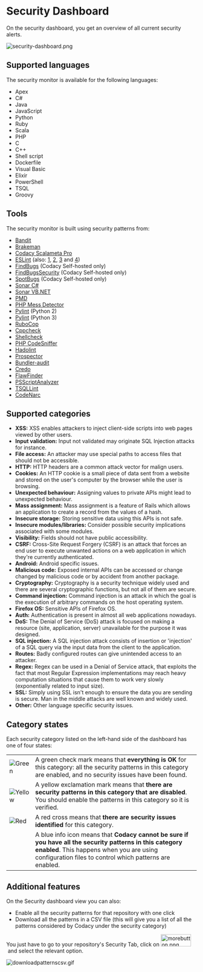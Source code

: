 # Security Dashboard

On the security dashboard, you get an overview of all current security alerts.

![security-dashboard.png](https://support.codacy.com/hc/article_attachments/360008854060/security-dashboard.png)

## Supported languages

The security monitor is available for the following languages:

- Apex
- C\#
- Java
- JavaScript
- Python
- Ruby
- Scala
- PHP
- C
- C++
- Shell script
- Dockerfile
- Visual Basic
- Elixir
- PowerShell
- TSQL
- Groovy

## Tools

The security monitor is built using security patterns from:

- [Bandit](https://bandit.readthedocs.io/en/latest/plugins/index.html#complete-test-plugin-listing)
- [Brakeman](http://brakemanscanner.org/docs/warning_types/)
- [Codacy Scalameta Pro](https://github.com/codacy/codacy-scalameta/tree/master/patterns-base/src/main/scala/codacy/patterns)
- [ESLint](https://www.npmjs.com/package/eslint-plugin-security) (also:
    [1](https://www.npmjs.com/package/eslint-config-nodesecurity),
    [2](https://www.npmjs.com/package/eslint-plugin-scanjs-rules),
    [3](https://www.npmjs.com/package/eslint-plugin-no-unsafe-innerhtml) and [4](https://www.npmjs.com/package/eslint-config-secure))
- [FindBugs](http://findbugs.sourceforge.net/bugDescriptions.html) (Codacy
    Self-hosted only)
- [FindBugsSecurity](https://find-sec-bugs.github.io/bugs.htm) (Codacy
    Self-hosted only)
- [SpotBugs](https://spotbugs.readthedocs.io/en/latest/bugDescriptions.html) (Codacy
    Self-hosted only)
- [Sonar C\#](https://rules.sonarsource.com/csharp/type/Vulnerability)
- [Sonar VB.NET](https://rules.sonarsource.com/vbnet)
- [PMD](https://pmd.github.io/pmd-6.21.0/)
- [PHP Mess Detector](https://phpmd.org/rules/)
- [Pylint](http://pylint.pycqa.org/en/1.9/technical_reference/features.html)
    (Python 2)
- [Pylint](http://pylint.pycqa.org/en/stable/technical_reference/features.html)
    (Python 3)
- [RuboCop](https://rubocop.readthedocs.io/en/latest/cops/)
- [Cppcheck](http://cppcheck.sourceforge.net/)
- [Shellcheck](https://github.com/koalaman/shellcheck/wiki/Checks)
- [PHP CodeSniffer](https://github.com/squizlabs/PHP_CodeSniffer)
- [Hadolint](https://github.com/hadolint/hadolint#rules)
- [Prospector](https://github.com/PyCQA/prospector)
- [Bundler-audit](https://rubydoc.info/gems/bundler-audit/frames)
- [Credo](https://github.com/rrrene/credo/)
- [FlawFinder](https://dwheeler.com/flawfinder/)
- [PSScriptAnalyzer](https://dwheeler.com/flawfinder/)
- [TSQLLint](https://github.com/tsqllint/tsqllint/)
- [CodeNarc](https://codenarc.github.io/CodeNarc/codenarc-rule-index.html)

## Supported categories

- **XSS:** XSS enables attackers to inject client-side scripts into web pages viewed by other users.
- **Input validation:** Input not validated may originate SQL Injection attacks for instance.
- **File access:** An attacker may use special paths to access files that should not be accessible.
- **HTTP:** HTTP headers are a common attack vector for malign users.
- **Cookies:** An HTTP cookie is a small piece of data sent from a website and stored on the user's computer by the browser while the user is browsing.
- **Unexpected behaviour:** Assigning values to private APIs might lead to unexpected behaviour.
- **Mass assignment:** Mass assignment is a feature of Rails which allows an application to create a record from the values of a hash.
- **Insecure storage:** Storing sensitive data using this APIs is not safe.
- **Insecure modules/libraries:** Consider possible security implications associated with some modules.
- **Visibility:** Fields should not have public accessibility.
- **CSRF:** Cross-Site Request Forgery (CSRF) is an attack that forces an end user to execute unwanted actions on a web application in which they're currently authenticated.
- **Android:** Android specific issues.
- **Malicious code:** Exposed internal APIs can be accessed or change changed by malicious code or by accident from another package.
- **Cryptography:** Cryptography is a security technique widely used and there are several cryptographic functions, but not all of them are secure.
- **Command injection:** Command injection is an attack in which the goal is the execution of arbitrary commands on the host operating system.
- **Firefox OS:** Sensitive APIs of Firefox OS.
- **Auth:** Authentication is present in almost all web applications nowadays.
- **DoS:** The Denial of Service (DoS) attack is focused on making a resource (site, application, server) unavailable for the purpose it was designed.
- **SQL injection:** A SQL injection attack consists of insertion or 'injection' of a SQL query via the input data from the client to the application.
- **Routes:** Badly configured routes can give unintended access to an attacker.
- **Regex:** Regex can be used in a Denial of Service attack, that exploits the fact that most Regular Expression implementations may reach heavy computation situations that cause them to work very slowly (exponentially related to input size).
- **SSL:** Simply using SSL isn't enough to ensure the data you are sending is secure. Man in the middle attacks are well known and widely used.
- **Other:** Other language specific security issues.

## Category states

Each security category listed on the left-hand side of the dashboard has one of four states:

|                                                                                      |                                                                                                                                                                                                                  |
| ------------------------------------------------------------------------------------ | ---------------------------------------------------------------------------------------------------------------------------------------------------------------------------------------------------------------- |
| ![Green](https://support.codacy.com/hc/article_attachments/360008851559/green.png)   | A green check mark means that **everything is OK** for this category: all the security patterns in this category are enabled, and no security issues have been found.                                            |
| ![Yellow](https://support.codacy.com/hc/article_attachments/360008851660/yellow.png) | A yellow exclamation mark means that **there are security patterns in this category that are disabled**. You should enable the patterns in this category so it is verified.                                      |
| ![Red](https://support.codacy.com/hc/article_attachments/360008851579/red.png)       | A red cross means that **there are security issues identified** for this category.                                                                                                                               |
|                                                                                      | A blue info icon means that **Codacy cannot be sure if you have all the security patterns in this category enabled**. This happens when you are using configuration files to control which patterns are enabled. |


## Additional features

On the Security dashboard view you can also:

- Enable all the security patterns for that repository with one click 
- Download all the patterns in a CSV file (this will give you a list of all the patterns considered by Codacy under the security category)

You just have to go to your repository's Security Tab, click on <img src="https://support.codacy.com/hc/article_attachments/360012987454/morebutton.png" width="80" height="32" alt="morebutton.png" /> and select the relevant option.

![downloadpatternscsv.gif](https://support.codacy.com/hc/article_attachments/360012987594/downloadpatternscsv.gif)
